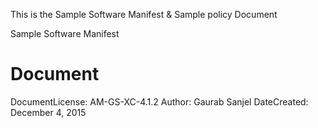 This is the Sample Software Manifest & Sample policy Document

Sample Software Manifest

# Document

DocumentLicense: AM-GS-XC-4.1.2
Author: Gaurab Sanjel
DateCreated: December 4, 2015
